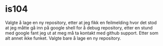 is104
=====

Valgte å lage en ny repository, etter at jeg fikk en feilmelding hvor det stod at jeg måtte gå inn på google shell
for å debug repository, etter en stund med google fant jeg ut at meg må ta kontakt med github support. Etter som alt annet
ikke funket. Valgte bare å lage en ny repository.
